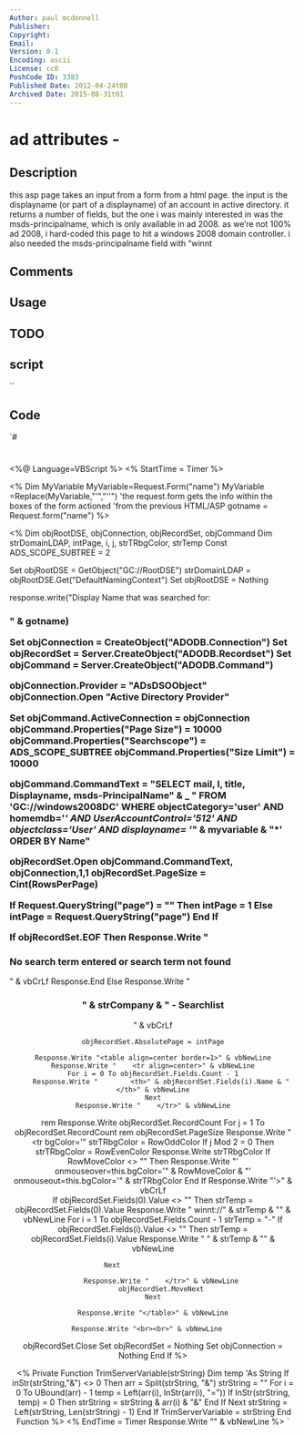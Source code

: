 ```yaml
---
Author: paul mcdonnell
Publisher: 
Copyright: 
Email: 
Version: 0.1
Encoding: ascii
License: cc0
PoshCode ID: 3383
Published Date: 2012-04-24t08
Archived Date: 2015-08-31t01
---
```


# ad attributes - 

## Description

this asp page takes an input from a form from a html page. the input is the displayname (or part of a displayname) of an account in active directory. it returns a number of fields, but the one i was mainly interested in was the msds-principalname, which is only available in ad 2008. as we’re not 100% ad 2008, i hard-coded this page to hit a windows 2008 domain controller. i also needed the msds-principalname field with “winnt

## Comments



## Usage



## TODO



## script

``

## Code

`#
 #
 <%@ Language=VBScript %>
 <% StartTime = Timer %>
 <html>
 <head><title><%=strCompany%> - Search List</title>
 </head>
 <body>
 <link rel="stylesheet" href="/server/default.css" TYPE="text/css" media="screen">
 <%
 Dim MyVariable
 MyVariable=Request.Form("name")
 MyVariable =Replace(MyVariable,"'","''")  
     'the request.form gets the info within the boxes of the form actioned
     'from the previous HTML/ASP
     gotname = Request.form("name")
     %> 
 
 
 <%
 Dim objRootDSE, objConnection, objRecordSet, objCommand
 Dim strDomainLDAP, intPage, i, j, strTRbgColor, strTemp
 Const ADS_SCOPE_SUBTREE = 2
 
 Set objRootDSE = GetObject("GC://RootDSE")
 strDomainLDAP = objRootDSE.Get("DefaultNamingContext")
 Set objRootDSE = Nothing
 
 response.write("Display Name that was searched for: <h3>" & gotname)
 
 
 Set objConnection = CreateObject("ADODB.Connection")
 Set objRecordSet = Server.CreateObject("ADODB.Recordset")
 Set objCommand = Server.CreateObject("ADODB.Command")
 
 objConnection.Provider = "ADsDSOObject"
 objConnection.Open "Active Directory Provider"
 
 Set objCommand.ActiveConnection = objConnection
 objCommand.Properties("Page Size") = 10000
 objCommand.Properties("Searchscope") = ADS_SCOPE_SUBTREE
 objCommand.Properties("Size Limit") = 10000
 
 objCommand.CommandText = "SELECT mail, l, title, Displayname, msds-PrincipalName" & _
 			" FROM 'GC://windows2008DC' WHERE objectCategory='user' AND homemdb='*' AND UserAccountControl='512' AND objectclass='User' AND displayname= '*" & myvariable & "*' ORDER BY Name"
 
 objRecordSet.Open objCommand.CommandText, objConnection,1,1
 objRecordSet.PageSize = Cint(RowsPerPage)
 
 If Request.QueryString("page") = "" Then
 	intPage = 1
 Else
 	intPage = Request.QueryString("page")
 End If
 
 If objRecordSet.EOF Then 
 	Response.Write "<h3>No search term entered or search term not found</h3>" & vbCrLf
 	Response.End 
 Else
 	Response.Write "<center><h3>" & strCompany & " - Searchlist </h3>" & vbCrLf
 	
 	objRecordSet.AbsolutePage = intPage
 
 	Response.Write "<table align=center border=1>" & vbNewLine
 	Response.Write "	<tr align=center>" & vbNewLine
 	For i = 0 To objRecordSet.Fields.Count - 1
 		Response.Write "		<th>" & objRecordSet.Fields(i).Name & "</th>" & vbNewLine
 	Next
 	Response.Write "	</tr>" & vbNewLine
 rem Response.Write objRecordSet.RecordCount
 	For j = 1 To objRecordSet.RecordCount
 rem objRecordSet.PageSize
 		Response.Write "	<tr bgColor='"
 		strTRbgColor = RowOddColor
 		If j Mod 2 = 0 Then strTRbgColor = RowEvenColor
 		Response.Write strTRbgColor 
     	If RowMoveColor <> "" Then
     		Response.Write "' onmouseover=this.bgColor='" & RowMoveColor & "' onmouseout=this.bgColor='" & strTRbgColor
     	End If
     	Response.Write "'>" & vbCrLf		
 			If objRecordSet.Fields(0).Value <> "" Then strTemp = objRecordSet.Fields(0).Value
 			Response.Write "		<td>winnt://" & strTemp & "</td>" & vbNewLine
 			For i = 1 To objRecordSet.Fields.Count - 1
 			strTemp = "<font color=" & strTRbgColor & ">-</font>"
 			If objRecordSet.Fields(i).Value <> "" Then strTemp = objRecordSet.Fields(i).Value
 			Response.Write "		<td>" & strTemp & "</td>" & vbNewLine
 
 		Next						
 
 		Response.Write "	</tr>" & vbNewLine
 	    objRecordSet.MoveNext
 	Next
 
 	Response.Write "</table>" & vbNewLine
 
 	Response.Write "<br><br>" & vbNewLine	
 
 
 objRecordSet.Close
 Set objRecordSet = Nothing
 Set objConnection = Nothing
 End If
 %>
 </body>
 </html>
 
 <%
 Private Function TrimServerVariable(strString)
 Dim temp 'As String
 If inStr(strString,"&") <> 0 Then
 	arr = Split(strString, "&")
 	strString = ""
 	For i = 0 To UBound(arr) - 1
         temp = Left(arr(i), InStr(arr(i), "="))
 		If InStr(strString, temp) = 0 Then
 		strString = strString & arr(i) & "&"
 		End If
 	Next
 	strString = Left(strString, Len(strString) - 1)
 End If
 TrimServerVariable = strString
 End Function
 %>
 <%
 EndTime = Timer
 Response.Write "<!-- Page rendered in " & (EndTime-StartTime) & " -->" & vbNewLine
 %>
`

